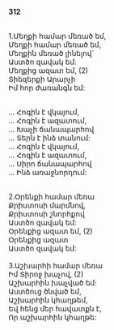 **312**

\
1.Մեղքի համար մեռած եմ,\
Մեղքի համար մեռած եմ,\
Մեղքին մեռած լինելով`\
Աստծո զավակ եմ:\
Մեղքից ազատ եմ, (2)\
Տիեզերքի Արարչի\
Իմ հոր ժառանգն եմ:

\
 ... Հոգին է վկայում,\
 ... Հոգին է ազատում,\
 ... Խաչի ճանապարհով\
 ... Տերն է ինձ տանում:\
 ... Հոգին է վկայում,\
 ... Հոգին է ազատում,\
 ... Սիրո ճանապարհով\
 ... Ինձ առաջնորդում:

\
2.Օրենքի համար մեռա\
Քրիստոսի մարմնով,\
Քրիստոսի շնորհքով\
Աստծո զավակ եմ:\
Օրենքից ազատ եմ, (2)\
Օրենքից ազատ\
Աստծո զավակ եմ:\
\
3.Աշխարհի համար մեռա\
Իմ Տիրոջ խաչով, (2)\
Աշխարհին խաչված եմ:\
Աստծուց ծնված եմ,\
Աշխարհին կհաղթեմ,\
Եվ հենց մեր հավատքն է,\
Որ աշխարհին կհաղթե:
